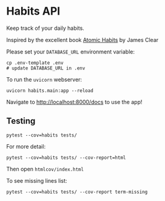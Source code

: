 # Habits API

Keep track of your daily habits.

Inspired by the excellent book [Atomic Habits](https://jamesclear.com/atomic-habits) by James Clear

Please set your `DATABASE_URL` environment variable:

```
cp .env-template .env
# update DATABASE_URL in .env
```

To run the `uvicorn` webserver:

```
uvicorn habits.main:app --reload
```

Navigate to [http://localhost:8000/docs](http://localhost:8000/docs) to use the app!

## Testing
```
pytest --cov=habits tests/
```

For more detail:

```
pytest --cov=habits tests/ --cov-report=html
```

Then open `htmlcov/index.html`

To see missing lines list:

```
pytest --cov=habits tests/ --cov-report term-missing
```

